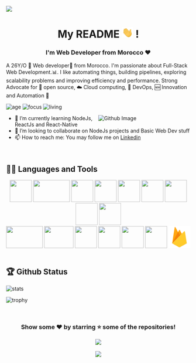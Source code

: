 ![](https://raw.githubusercontent.com/halfrost/halfrost/master/icons/header_.png)

<h1 align="center">My README <img src="https://raw.githubusercontent.com/ABSphreak/ABSphreak/master/gifs/Hi.gif" width="30px"> ! </h1>

<h3 align="center">I'm  Web Developer from Morocco ❤</h3>
  
A 26Y/O 🌈  Web developer🎯 from Morocco. I'm passionate about Full-Stack Web Development.:bar_chart:. I like automating things, building pipelines, exploring scalability problems and improving efficiency and performance. Strong Advocate for 📜 open source, :cloud: Cloud computing, 🚀 DevOps, :new: Innovation and Automation :robot: 


![age](https://img.shields.io/badge/age-24-blue)
![focus](https://img.shields.io/badge/focus-FullStack-brightgreen)
![living](https://img.shields.io/badge/living-Morocco-3c9)

<img width="50%" align="right" alt="Github Image" src="https://raw.githubusercontent.com/onimur/.github/master/.resources/git-header.svg" />

- 🌱 I’m currently learning NodeJs, ReactJs and React-Native
- 👯 I’m looking to collaborate on NodeJs projects and Basic Web Dev stuff
- 📫 How to reach me: You may follow me on [Linkedin](https://www.linkedin.com/in/abdelouahab-elhassnaoui-ab4785118/) 
 
<br />


## 👨‍💻 Languages and Tools

<div align="center">
  
<img src="https://brandslogos.com/wp-content/uploads/images/large/mysql-logo-1.png" height="60" width="60">
<img src="https://miro.medium.com/max/700/1*X-QFjBjxIgA2RwVvoA89nw.png" height="60" width="100">
<img src="https://github.com/Subhampreet/Subhampreet/blob/master/logos/JS.png?raw=true" height="60" width="60">
<img src="https://cdn.iconscout.com/icon/free/png-512/node-js-1174925.png" height="60" width="60">
<img src="https://github.com/Subhampreet/Subhampreet/blob/master/logos/next.png?raw=true" height="60" width="60">
<img src="https://github.com/Subhampreet/Subhampreet/blob/master/logos/css.png?raw=true" height="60" width="60">
<img src="https://github.com/Subhampreet/Subhampreet/blob/master/logos/html.png?raw=true" height="60" width="60">
<img src"https://cdn.alsacreations.net/xmedia/doc/full/php-logo.png" height="60" width="60">
<img src="https://img.icons8.com/color/452/mongodb.png" height="60" width="60">

<br>
  
<img src="https://upload.wikimedia.org/wikipedia/commons/thumb/9/91/Electron_Software_Framework_Logo.svg/1200px-Electron_Software_Framework_Logo.svg.png" height="60" width="100">
<img src="https://www.marcus-povey.co.uk/wp-content/866-8665831_the-postman-logo-is-available-in-png-svg.png.jpeg" height="60" width="80">
<img src="https://github.com/Subhampreet/Subhampreet/blob/master/logos/react.png?raw=true" height="60" width="60">
<img src="https://github.com/Subhampreet/Subhampreet/blob/master/logos/git.png?raw=true" height="60" width="60">
<img src="https://github.com/Subhampreet/Subhampreet/blob/master/logos/vs.png?raw=true" height="60" width="60">
<img src="https://github.com/Subhampreet/Subhampreet/blob/master/logos/bootstrap.png?raw=true" height="60" width="60">
<img height="60" src="https://raw.githubusercontent.com/github/explore/80688e429a7d4ef2fca1e82350fe8e3517d3494d/topics/firebase/firebase.png">


</div>

<br >

## 🏆 Github Status

<!-- <img  src="https://github-readme-stats.vercel.app/api?username=Subhampreet&show_icons=true&hide_border=true&theme=dark" width="45%" align="right" >

<img  src="https://github-readme-streak-stats.herokuapp.com/?user=Subhampreet&theme=dark" width="45%" > -->


![stats](https://github-readme-stats.vercel.app/api?username=E-Abdelouahab&show_icons=true&count_private=true&title_color=f7d745&text_color=b2d76c&icon_color=6562af&bg_color=00000000&hide=bg-color&hide_border=true)

![trophy](https://github-profile-trophy.vercel.app/?username=E-Abdelouahab&theme=juicyfresh&no-bg=true&no-frame=true&column=7&")

<br>

<div align="center">


### Show some ❤️ by starring ⭐ some of the repositories!


[<img src="https://img.shields.io/badge/linkedin-%230077B5.svg?&style=for-the-badge&logo=linkedin&logoColor=white">](https://www.linkedin.com/in/abdelouahab-elhassnaoui-ab4785118/)


<a href="https://dev.to/subhampreet"><img height="50" src="https://d2fltix0v2e0sb.cloudfront.net/dev-badge.svg"></a>

</div>
